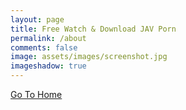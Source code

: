 ```yaml
---
layout: page
title: Free Watch & Download JAV Porn
permalink: /about
comments: false
image: assets/images/screenshot.jpg
imageshadow: true
---
```




<a  href="/" class="btn btn-dark">Go To Home</a>
